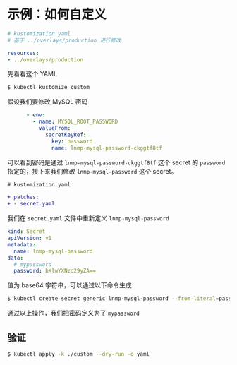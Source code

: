 # 示例：如何自定义

```yaml
# kustomization.yaml
# 基于 ../overlays/production 进行修改

resources:
- ../overlays/production
```

先看看这个 YAML

```bash
$ kubectl kustomize custom
```

假设我们要修改 MySQL 密码

```yaml
      - env:
        - name: MYSQL_ROOT_PASSWORD
          valueFrom:
            secretKeyRef:
              key: password
              name: lnmp-mysql-password-ckggtf8tf
```

可以看到密码是通过 `lnmp-mysql-password-ckggtf8tf` 这个 secret 的 `password` 指定的，接下来我们修改 `lnmp-mysql-password` 这个 secret。

```diff
# kustomization.yaml

+ patches:
+ - secret.yaml
```

我们在 `secret.yaml` 文件中重新定义 `lnmp-mysql-password`

```yaml
kind: Secret
apiVersion: v1
metadata:
  name: lnmp-mysql-password
data:
  # mypassword
  password: bXlwYXNzd29yZA==
```

值为 base64 字符串，可以通过以下命令生成

```bash
$ kubectl create secret generic lnmp-mysql-password --from-literal=password=mypassword --dry-run -o yaml
```

通过以上操作，我们把密码定义为了 `mypassword`

## 验证

```bash
$ kubectl apply -k ./custom --dry-run -o yaml
```
